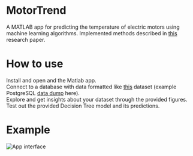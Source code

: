 # MotorTrend
A MATLAB app for predicting the temperature of electric motors using machine learning algorithms.
Implemented methods described in <a href="https://www.researchgate.net/publication/352261170_Electric_Motor_Data_Analysis_for_Temperature_Estimation">this</a> research paper.

# How to use
Install and open and the Matlab app. <br />
Connect to a database with data formatted like <a href="https://www.kaggle.com/datasets/wkirgsn/electric-motor-temperature?resource=download">this</a> dataset (example PostgreSQL <a href="https://drive.google.com/file/d/1AiJlMCodWEKL2DPF6eY4ax_xe2pvc4c6/view?usp=share_link">data dump</a> here). <br />
Explore and get insights about your dataset through the provided figures.<br />
Test out the provided Decision Tree model and its predictions.

# Example

![App interface](https://drive.google.com/uc?export=view&id=1vCSnIyxqMc8VIE8h1BhA1QHEscdzXyiL)
